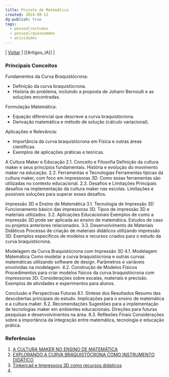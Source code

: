 ```yaml
---
title: Projeto de Matemática
created: 2024-08-12
dg-publish: true
tags:
  - pessoal/estudos
  - pessoal/quaseumdev
  - atividades
---
```

| [Voltar](index) | [[Artigos_IA]] |
### Principais Conceitos
Fundamentos da Curva Braquistócrona:
- Definição da curva braquistócrona.
- História do problema, incluindo a proposta de Johann Bernoulli e as soluções encontradas.

Formulação Matemática:
- Equação diferencial que descreve a curva braquistócrona.
- Derivação matemática e método de solução (cálculo variacional).

Aplicações e Relevância:
- Importância da curva braquistócrona em Física e outras áreas científicas.
- Exemplos de aplicações práticas e teóricas.

A Cultura Maker e Educação
2.1. Conceito e Filosofia
Definição da cultura maker e seus princípios fundamentais.
História e evolução do movimento maker na educação.
2.2. Ferramentas e Tecnologias
Ferramentas típicas da cultura maker, com foco em impressoras 3D.
Como essas ferramentas são utilizadas no contexto educacional.
2.3. Desafios e Limitações
Principais desafios na implementação da cultura maker nas escolas.
Limitações e possíveis soluções para superar esses desafios.

Impressão 3D e Ensino de Matemática
3.1. Tecnologia de Impressão 3D
Funcionamento básico das impressoras 3D.
Tipos de impressão 3D e materiais utilizados.
3.2. Aplicações Educacionais
Exemplos de como a impressão 3D pode ser aplicada ao ensino de matemática.
Estudos de caso ou projetos anteriores relacionados.
3.3. Desenvolvimento de Materiais Didáticos
Processo de criação de materiais didáticos utilizando impressão 3D.
Exemplos específicos de modelos e recursos criados para o estudo da curva braquistócrona.

Modelagem da Curva Braquistócrona com Impressão 3D
4.1. Modelagem Matemática
Como modelar a curva braquistócrona e outras curvas matemáticas utilizando software de design.
Parâmetros e variáveis envolvidas na modelagem.
4.2. Construção de Modelos Físicos
Procedimentos para criar modelos físicos da curva braquistócrona com impressoras 3D.
Considerações sobre escalas, materiais e precisão.
Exemplos de atividades e experimentos para alunos.

Conclusão e Perspectivas Futuras
6.1. Síntese dos Resultados
Resumo das descobertas principais do estudo.
Implicações para o ensino de matemática e a cultura maker.
6.2. Recomendações
Sugestões para a implementação de tecnologias maker em ambientes educacionais.
Direções para futuras pesquisas e desenvolvimentos na área.
6.3. Reflexões Finais
Considerações sobre a importância da integração entre matemática, tecnologia e educação prática.

### Referências
1. [A CULTURA MAKER NO ENSINO DE MATEMÁTICA](https://sca.profmat-sbm.org.br/profmat_tcc.php?id1=6887&id2=171053201)
2. [EXPLORANDO A CURVA BRAQUISTÓCRONA COMO INSTRUMENTO DIDÁTICO](https://sca.profmat-sbm.org.br/profmat_tcc.php?id1=6953&id2=171055463)
3. [Tinkercad e Impressora 3D como recursos didaticos](https://sca.profmat-sbm.org.br/profmat_tcc.php?id1=7166&id2=171056049)
4. 